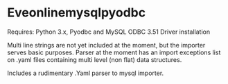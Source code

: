 # Eveonlinemysqlpyodbc

Requires:
Python 3.x, Pyodbc and MySQL ODBC 3.51 Driver installation

Multi line strings are not yet included at the moment, but the importer serves basic purposes.
Parser at the moment has an import exceptions list on .yaml files containing multi level (non flat) data structures.

Includes a rudimentary .Yaml parser to mysql importer.  
